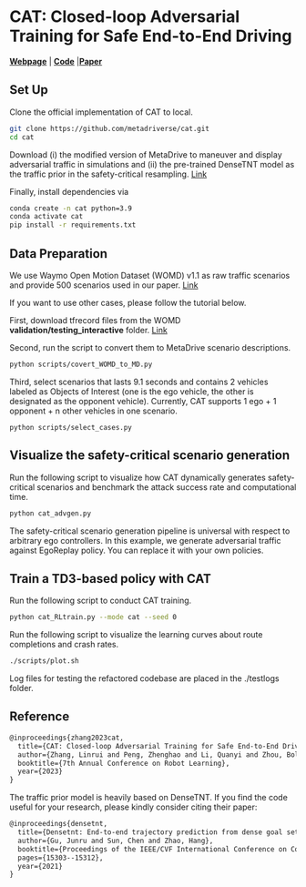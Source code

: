 # CAT: Closed-loop Adversarial Training for Safe End-to-End Driving

[**Webpage**](https://metadriverse.github.io/cat/) | [**Code**](https://github.com/metadriverse/cat) |[**Paper**](https://openreview.net/pdf?id=VtJqMs9ig20)

## Set Up

Clone the official implementation of CAT to local.

```bash
git clone https://github.com/metadriverse/cat.git
cd cat
```

Download (i) the modified version of MetaDrive to maneuver and display adversarial traffic in simulations  and (ii) the pre-trained DenseTNT model as the traffic prior in the safety-critical resampling. [Link](https://drive.google.com/drive/folders/1xVQ84pF5clVtKw6d4NCC-0mYbo4cIZ_a)

Finally, install dependencies via

```bash
conda create -n cat python=3.9
conda activate cat
pip install -r requirements.txt
```

## Data Preparation

We use Waymo Open Motion Dataset (WOMD) v1.1 as raw traffic scenarios and provide 500 scenarios used in our paper. [Link](https://drive.google.com/drive/folders/1xVQ84pF5clVtKw6d4NCC-0mYbo4cIZ_a)

If you want to use other cases, please follow the tutorial below.

First, download tfrecord files from the WOMD **validation/testing_interactive** folder. [Link](https://console.cloud.google.com/storage/browser/waymo_open_dataset_motion_v_1_1_0/uncompressed/scenario)

Second, run the script to convert them to MetaDrive scenario descriptions.

```bash
python scripts/covert_WOMD_to_MD.py
```

Third, select scenarios that lasts 9.1 seconds and contains 2 vehicles labeled as Objects of Interest (one is the ego vehicle, the other is designated as the opponent vehicle). Currently, CAT supports 1 ego + 1 opponent + n other vehicles in one scenario.

```
python scripts/select_cases.py
```

## Visualize the safety-critical scenario generation

Run the following script to visualize how CAT dynamically generates safety-critical scenarios and benchmark the attack success rate and computational time. 

```bash
python cat_advgen.py
```

The safety-critical scenario generation pipeline is universal with respect to arbitrary ego controllers. In this example, we generate adversarial traffic against EgoReplay policy. You can replace it with your own policies.

## Train a TD3-based policy with CAT  

Run the following script to conduct CAT training.

```bash
python cat_RLtrain.py --mode cat --seed 0
```

Run the following script to visualize the learning curves about route completions and crash rates.

```bash
./scripts/plot.sh
```

Log files for testing the refactored codebase are placed in the ./testlogs folder. 

## Reference

```latex
@inproceedings{zhang2023cat,
  title={CAT: Closed-loop Adversarial Training for Safe End-to-End Driving},
  author={Zhang, Linrui and Peng, Zhenghao and Li, Quanyi and Zhou, Bolei},
  booktitle={7th Annual Conference on Robot Learning},
  year={2023}
}
```

The traffic prior model is heavily based on DenseTNT. If you find the code useful for your research, please kindly consider citing their paper:

```latex
@inproceedings{densetnt,
  title={Densetnt: End-to-end trajectory prediction from dense goal sets},
  author={Gu, Junru and Sun, Chen and Zhao, Hang},
  booktitle={Proceedings of the IEEE/CVF International Conference on Computer Vision},
  pages={15303--15312},
  year={2021}
}
```

